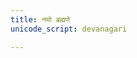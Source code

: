 ```yaml
---
title: नमो ब्रह्मणे
unicode_script: devanagari

---
```

<div class="js_include" url="/vedAH/yajuH/taittirIyam/AraNyakam/02/aMshAH/namo_brahmaNe/"  newLevelForH1="2" includeTitle="true"> </div>  

